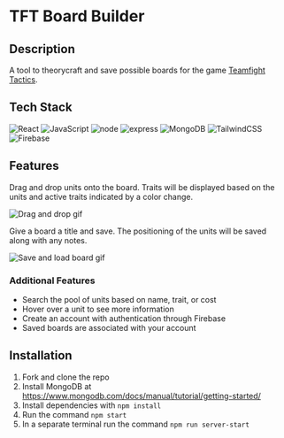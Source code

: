 # TFT Board Builder

## Description

A tool to theorycraft and save possible boards for the game [Teamfight Tactics](https://teamfighttactics.leagueoflegends.com/en-us/).

## Tech Stack
![React](https://img.shields.io/badge/react-%2320232a.svg?style=for-the-badge&logo=react&logoColor=%2361DAFB)
![JavaScript](https://img.shields.io/badge/javascript-%23323330.svg?style=for-the-badge&logo=javascript&logoColor=%23F7DF1E)
![node](https://img.shields.io/badge/Node.js-43853D?style=for-the-badge&logo=node.js&logoColor=white)
![express](https://img.shields.io/badge/Express.js-000000?style=for-the-badge&logo=express&logoColor=white)
![MongoDB](https://img.shields.io/badge/MongoDB-%234ea94b.svg?style=for-the-badge&logo=mongodb&logoColor=white)
![TailwindCSS](https://img.shields.io/badge/tailwindcss-%2338B2AC.svg?style=for-the-badge&logo=tailwind-css&logoColor=white)
![Firebase](https://img.shields.io/badge/firebase-ffca28?style=for-the-badge&logo=firebase&logoColor=black)

## Features

Drag and drop units onto the board. Traits will be displayed based on the units and active traits indicated by a color change.

![Drag and drop gif](https://user-images.githubusercontent.com/93167286/214697580-62263649-046f-49b6-a3a9-cd4ba41defd5.gif)

Give a board a title and save. The positioning of the units will be saved along with any notes.

![Save and load board gif](https://user-images.githubusercontent.com/93167286/214697890-6a9e4f16-62fd-4e86-b20d-62af3be79a9c.gif)

### Additional Features
- Search the pool of units based on name, trait, or cost
- Hover over a unit to see more information
- Create an account with authentication through Firebase
- Saved boards are associated with your account

## Installation
1. Fork and clone the repo
2. Install MongoDB at https://www.mongodb.com/docs/manual/tutorial/getting-started/
3. Install dependencies with `npm install`
4. Run the command `npm start`
5. In a separate terminal run the command `npm run server-start`
